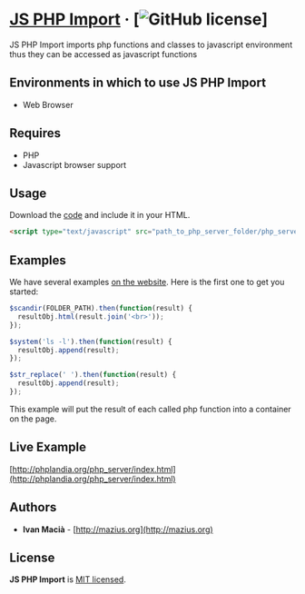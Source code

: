 # [JS PHP Import](https://github.com/macianito/js-import-php/)  &middot; [![GitHub license](https://img.shields.io/badge/license-MIT-blue.svg)]

JS PHP Import imports php functions and classes to javascript environment thus they can be accessed as javascript functions

## Environments in which to use JS PHP Import

- Web Browser

## Requires

- PHP
- Javascript browser support

## Usage

Download the [code](https://github.com/macianito/js-import-php/) and include it in your HTML. 

```html
<script type="text/javascript" src="path_to_php_server_folder/php_server/?app=path_to_app"></script>
```

## Examples

We have several examples [on the website](https://reactjs.org/). Here is the first one to get you started:

```jsx
$scandir(FOLDER_PATH).then(function(result) {
  resultObj.html(result.join('<br>'));
});

$system('ls -l').then(function(result) {
  resultObj.append(result);
});

$str_replace(' ').then(function(result) {
  resultObj.append(result);
});

```

This example will put the result of each called php function into a container on the page.

## Live Example ###

[http://phplandia.org/php_server/index.html](http://phplandia.org/php_server/index.html)

## Authors

* **Ivan Macià** - [http://mazius.org](http://mazius.org)

## License

**JS PHP Import** is [MIT licensed](./LICENSE).
